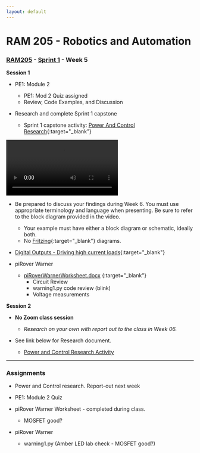 ```yaml
---
layout: default
---
```


# RAM 205 - Robotics and Automation

### [RAM205](../../) - [Sprint 1](../) - Week 5 


**Session 1**

- PE1: Module 2
  - PE1: Mod 2 Quiz assigned
  - Review, Code Examples, and Discussion

- Research and complete Sprint 1 capstone
  - Sprint 1 capstone activity: [Power And Control Research](RAM205.PowerAndControlResearch.docx){:target="_blank"}

<video controls src="RAM205ResearchProjectOverview.mp4" title="Power and Control Research Activity"></video>

  - Be prepared to discuss your findings during Week 6. You must use appropriate terminology and language when presenting. Be sure to refer to the block diagram provided in the video.
    - Your example must have either a block diagram or schematic, ideally both.
    - No [Fritzing](https://fritzing.org/){:target="_blank"} diagrams. 

- [Digital Outputs - Driving high current loads](RAM205.DrivingHighCurrentLoads.pdf){:target="_blank"}
- piRover Warner
  - [piRoverWarnerWorksheet.docx](piRoverWarnerWorksheet.docx)
{:target="_blank"}
    - Circuit Review
    - warning1.py code review (blink)
    - Voltage measurements

**Session 2**

- **No Zoom class session**
  - *Research on your own with report out to the class in Week 06.* 

- See link below for Research document. 
  - [Power and Control Research Activity](../week05/RAM205.PowerAndControlResearch.docx)


---

### Assignments
- Power and Control research. Report-out next week
- PE1: Module 2 Quiz 
- piRover Warner Worksheet - completed during class. 
    - MOSFET good?
- piRover Warner
    - warning1.py (Amber LED lab check - MOSFET good?)

    <!-- - warning2.py code (with buzzer)
    - warning3.py code (PWM solution)
    - warning4.py code (piRover_warner solution)
    - piRover_Warner.py (piRover_warner solution) -->

